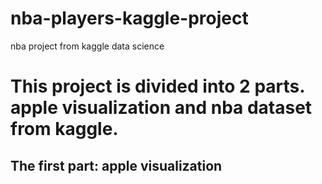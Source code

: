 # nba-players-kaggle-project
nba project from kaggle data science

# This project is divided into 2 parts. apple visualization and nba dataset from kaggle.

## The first part: apple visualization
